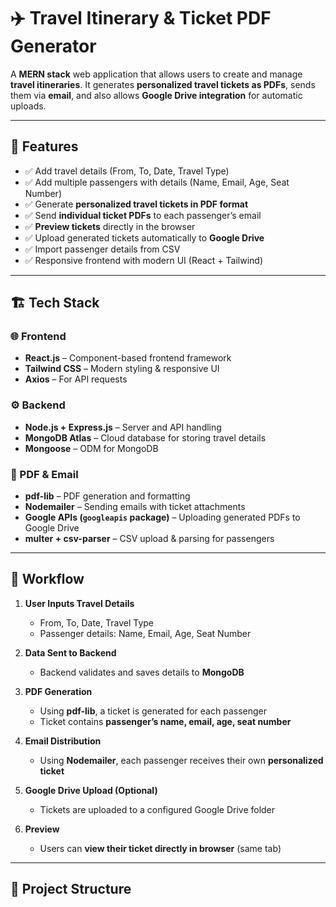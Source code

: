 # ✈️ Travel Itinerary & Ticket PDF Generator

A **MERN stack** web application that allows users to create and manage **travel itineraries**. It generates **personalized travel tickets as PDFs**, sends them via **email**, and also allows **Google Drive integration** for automatic uploads.  

---

## 🚀 Features

- ✅ Add travel details (From, To, Date, Travel Type)
- ✅ Add multiple passengers with details (Name, Email, Age, Seat Number)
- ✅ Generate **personalized travel tickets in PDF format**
- ✅ Send **individual ticket PDFs** to each passenger’s email
- ✅ **Preview tickets** directly in the browser
- ✅ Upload generated tickets automatically to **Google Drive**
- ✅ Import passenger details from CSV
- ✅ Responsive frontend with modern UI (React + Tailwind)

---

## 🏗️ Tech Stack

### 🌐 Frontend
- **React.js** – Component-based frontend framework  
- **Tailwind CSS** – Modern styling & responsive UI  
- **Axios** – For API requests  

### ⚙️ Backend
- **Node.js + Express.js** – Server and API handling  
- **MongoDB Atlas** – Cloud database for storing travel details  
- **Mongoose** – ODM for MongoDB  

### 📄 PDF & Email
- **pdf-lib** – PDF generation and formatting  
- **Nodemailer** – Sending emails with ticket attachments  
- **Google APIs (`googleapis` package)** – Uploading generated PDFs to Google Drive  
- **multer + csv-parser** – CSV upload & parsing for passengers  

---

## 🔄 Workflow

1. **User Inputs Travel Details**  
   - From, To, Date, Travel Type  
   - Passenger details: Name, Email, Age, Seat Number  

2. **Data Sent to Backend**  
   - Backend validates and saves details to **MongoDB**  

3. **PDF Generation**  
   - Using **pdf-lib**, a ticket is generated for each passenger  
   - Ticket contains **passenger’s name, email, age, seat number**  

4. **Email Distribution**  
   - Using **Nodemailer**, each passenger receives their own **personalized ticket**  

5. **Google Drive Upload (Optional)**  
   - Tickets are uploaded to a configured Google Drive folder  

6. **Preview**  
   - Users can **view their ticket directly in browser** (same tab)  

---

## 📂 Project Structure

